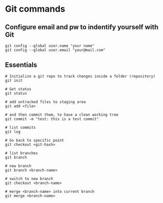 # Git commands

## Configure email and pw to indentify yourself with Git
```
git config --global user.name "your name"
git config --global user.email "your@mail.com"
```

## Essentials
```console
# Initialize a git repo to track changes inside a folder (repository)
git init

# Get status
git status

# add untracked files to staging area 
git add <file>

# and then commit them, to have a clean working tree
git commit -m "test: this is a test commit"

# list commits
git log

# Go back to specific point 
git checkout <git-hash>

# list branches
git branch

# new branch
git branch <branch-name>

# switch to new branch
git checkout <branch-name>

# merge <branch-name> into current branch
git merge <branch-name>
```


